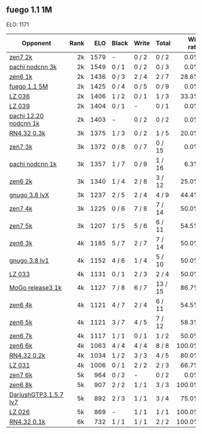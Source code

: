 ## fuego 1.1 1M ##

ELO: 1171

Opponent | Rank | ELO | Black | Write | Total | Win rate
---------|-----:|----:|-------|-------|-------|-------:
[zen7 2k](zen7%202k.md) | 2k | 1579 | - | 0 / 2 | 0 / 2 | 0.0%
[pachi nodcnn 3k](pachi%20nodcnn%203k.md) | 2k | 1549 | 0 / 1 | 0 / 2 | 0 / 3 | 0.0%
[zen6 1k](zen6%201k.md) | 2k | 1436 | 0 / 3 | 2 / 4 | 2 / 7 | 28.6%
[fuego 1.1 5M](fuego%201.1%205M.md) | 2k | 1425 | 0 / 4 | 0 / 5 | 0 / 9 | 0.0%
[LZ 036](LZ%20036.md) | 2k | 1406 | 1 / 2 | 0 / 1 | 1 / 3 | 33.3%
[LZ 039](LZ%20039.md) | 2k | 1404 | 0 / 1 | - | 0 / 1 | 0.0%
[pachi 12.20 nodcnn 1k](pachi%2012.20%20nodcnn%201k.md) | 2k | 1403 | - | 0 / 2 | 0 / 2 | 0.0%
[RN4.32 0.3k](RN4.32%200.3k.md) | 3k | 1375 | 1 / 3 | 0 / 2 | 1 / 5 | 20.0%
[zen7 3k](zen7%203k.md) | 3k | 1372 | 0 / 8 | 0 / 7 | 0 / 15 | 0.0%
[pachi nodcnn 1k](pachi%20nodcnn%201k.md) | 3k | 1357 | 1 / 7 | 0 / 9 | 1 / 16 | 6.3%
[zen6 2k](zen6%202k.md) | 3k | 1340 | 1 / 4 | 2 / 8 | 3 / 12 | 25.0%
[gnugo 3.8 lvX](gnugo%203.8%20lvX.md) | 3k | 1237 | 2 / 5 | 2 / 4 | 4 / 9 | 44.4%
[zen7 4k](zen7%204k.md) | 3k | 1225 | 0 / 6 | 7 / 8 | 7 / 14 | 50.0%
[zen7 5k](zen7%205k.md) | 3k | 1207 | 1 / 5 | 5 / 6 | 6 / 11 | 54.5%
[zen6 3k](zen6%203k.md) | 4k | 1185 | 5 / 7 | 2 / 7 | 7 / 14 | 50.0%
[gnugo 3.8 lv1](gnugo%203.8%20lv1.md) | 4k | 1152 | 4 / 6 | 1 / 4 | 5 / 10 | 50.0%
[LZ 033](LZ%20033.md) | 4k | 1131 | 0 / 1 | 2 / 3 | 2 / 4 | 50.0%
[MoGo release3 1k](MoGo%20release3%201k.md) | 4k | 1127 | 7 / 8 | 6 / 7 | 13 / 15 | 86.7%
[zen6 4k](zen6%204k.md) | 4k | 1121 | 4 / 7 | 2 / 4 | 6 / 11 | 54.5%
[zen6 5k](zen6%205k.md) | 4k | 1121 | 3 / 7 | 4 / 5 | 7 / 12 | 58.3%
[zen6 7k](zen6%207k.md) | 4k | 1117 | 1 / 1 | 0 / 1 | 1 / 2 | 50.0%
[zen6 6k](zen6%206k.md) | 4k | 1063 | 4 / 4 | 4 / 4 | 8 / 8 | 100.0%
[RN4.32 0.2k](RN4.32%200.2k.md) | 4k | 1034 | 1 / 2 | 3 / 3 | 4 / 5 | 80.0%
[LZ 031](LZ%20031.md) | 4k | 1006 | 0 / 1 | 2 / 2 | 2 / 3 | 66.7%
[zen7 6k](zen7%206k.md) | 5k | 964 | 0 / 2 | - | 0 / 2 | 0.0%
[zen6 8k](zen6%208k.md) | 5k | 907 | 2 / 2 | 1 / 1 | 3 / 3 | 100.0%
[DariushGTP3.1.5.7 lv7](DariushGTP3.1.5.7%20lv7.md) | 5k | 892 | 2 / 3 | 1 / 1 | 3 / 4 | 75.0%
[LZ 026](LZ%20026.md) | 5k | 869 | - | 1 / 1 | 1 / 1 | 100.0%
[RN4.32 0.1k](RN4.32%200.1k.md) | 6k | 732 | 1 / 1 | 1 / 1 | 2 / 2 | 100.0%
